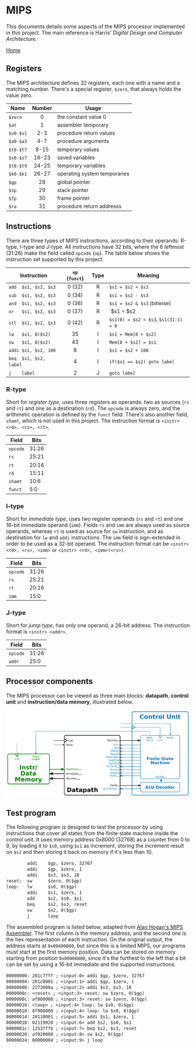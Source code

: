 # MIPS

This documents details some aspects of the MIPS processor implemented in this project. The main reference is Harris' *Digital Design and Computer Architecture*.

[Home](../readme.md)

## Registers

The MIPS architecture defines 32 registers, each one with a name and a matching number. There's a special register, `$zero`, that always holds the value zero.

Name        | Number | Usage
------------|:-----:|-------------------------
`$zero`     | 0     | the constant value 0
`$at`       | 1     | assembler temporary
`$v0-$v1`   | 2-3   | procedure return values
`$a0-$a3`   | 4-7   | procedure arguments
`$t0-$t7`   | 8-15  | temporary values
`$s0-$s7`   | 16-23 | saved variables
`$t8-$t9`   | 24-25 | temporary variables
`$k0-$k1`   | 26-27 | operating system temporaries
`$gp`       | 28    | global pointer
`$sp`       | 29    | stack pointer
`$fp`       | 30    | frame pointer
`$ra`       | 31    | procedure return addresss

## Instructions

There are three types of MIPS instructions, according to their operands: R-type, I-type and J-type. All instructions have 32 bits, where the 6 leftmost (31:26) make the field called `opcode` (`op`). The table below shows the instruction set supported by this project.

Instruction             | `op` (`funct`) | Type  | Meaning
------------------------|:------:|:-:|-------------------------------
`add  $s1, $s2, $s3`    | 0 (32) | R | `$s1 = $s2 + $s3`
`sub  $s1, $s2, $s3`    | 0 (34) | R | `$s1 = $s2 - $s3`
`and  $s1, $s2, $s3`    | 0 (36) | R | `$s1 = $s2 & $s3` (bitwise)
`or   $s1, $s2, $s3`    | 0 (37) | R | `$s1 = $s2 | $s3` (bitwise)
`stl  $s1, $s2, $s3`    | 0 (42) | R | `$s1(0) = $s2 < $s3`, `$s1(31:1) = 0`
`lw   $s1, 8($s2)`      | 35     | I | `$s1 = Mem[8 + $s2]`
`sw   $s1, 8($s2)`      | 43     | I | `Mem[8 + $s2] = $s1`
`addi $s1, $s2, 100`    | 8      | I | `$s1 = $s2 + 100`
`beq  $s1, $s2, label`  | 4      | I | `if($s1 == $s2) goto label`
`j    label`            | 2      | J | `goto label`

### R-type

Short for *register type*, uses three registers as operands: two as sources (`rs` and `rt`) and one as a destination (`rd`). The `opcode` is always zero, and the arithmetic operation is defined by the `funct` field. There's also another field, `shamt`, which is not used in this project. The instruction format is `<instr> <rd>, <rs>, <rt>`.

Field   | Bits
--------|-----
`opcode`| 31:26
`rs`    | 25:21
`rt`    | 20:16
`rd`    | 15:11
`shamt` | 10:6
`funct` | 5:0

### I-type

Short for *immediate type*, uses two register operands (`rs` and `rt`) and one 16-bit immediate operand (`imm`). Fields `rs` and `imm` are always used as source operands, whereas `rt` is used as source for `sw` instruction, and as destination for `lw` and `addi` instructions. The `imm` field is sign-extended in order to be used as a 32-bit operand. The instruction format can be `<instr> <rd>, <rs>, <imm>` or `<instr> <rd>, <imm>(<rs>)`.

Field   | Bits
--------|-----
`opcode`| 31:26
`rs`    | 25:21
`rt`    | 20:16
`imm`   | 15:0

### J-type

Short for *jump type*, has only one operand, a 26-bit address. The instruction format is `<instr> <addr>`.

Field   | Bits
--------|-----
`opcode`| 31:26
`addr`  | 25:0

## Processor components

The MIPS processor can be viewed as three main blocks: **datapath**, **control unit** and **instruction/data memory**, illustrated below.

![MIPS Blocks: memory, datapath and control unit](mips-blocks.png)

## Test program

The following program is designed to test the processor by using instructions that cover all states from the finite state machine inside the control unit. It uses memory address 0x8000 (32768) as a counter from 0 to 9, by loading it to `$s0`, using `$s1` as increment, storing the increment result on `$s2` and then storing it back on memory if it's less than 10.

```plain
        addi    $gp, $zero, 32767
        addi    $gp, $zero, 1
        addi    $s3, $s3, 10
reset:  sw      $zero, 0($gp)
loop:   lw      $s0, 0($gp)
        addi    $s1, $zero, 1
        add     $s2, $s0, $s1
        beq     $s2, $s3, reset
        sw      $s2, 0($gp)
        j       loop
```

The assembled program is listed below, adapted from [Alan Hogan's MIPS Assembler](https://alanhogan.com/asu/assembler.php). The first column is the memory address, and the second one is the hex representation of each instruction. On the original output, the address starts at `0x00400000`, but since this is a limited MIPS, our programs must start at the first memory position. Data can be stored on memory starting from position `0x00008000`, since it's the furthest to the left that a bit can be set by using a 16-bit immediate and the supported instructions.

```plain
00000000: 201c7fff ; <input:0> addi $gp, $zero, 32767
00000004: 201c0001 ; <input:1> addi $gp, $zero, 1
00000008: 2273000a ; <input:2> addi $s3, $s3, 10
0000000c: <reset> ; <input:3> reset: sw $zero, 0($gp)
0000000c: af800000 ; <input:3> reset: sw $zero, 0($gp)
00000010: <loop> ; <input:4> loop: lw $s0, 0($gp)
00000010: 8f900000 ; <input:4> loop: lw $s0, 0($gp)
00000014: 20110001 ; <input:5> addi $s1, $zero, 1
00000018: 02119020 ; <input:6> add $s2, $s0, $s1
0000001c: 1253fffb ; <input:7> beq $s2, $s3, reset
00000020: af920000 ; <input:8> sw $s2, 0($gp)
00000024: 08000004 ; <input:9> j loop
```